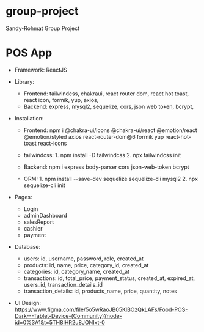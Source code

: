 # group-project
Sandy-Rohmat Group Project


POS App
=======

* Framework: ReactJS
* Library: 
	- Frontend: tailwindcss, chakraui, react router dom, react hot toast, react icon, formik, yup, axios, 
	- Backend: express, mysql2, sequelize, cors, json web token, bcrypt,

* Installation:
	- Frontend: 	npm i @chakra-ui/icons @chakra-ui/react @emotion/react @emotion/styled axios react-router-dom@6 formik yup react-hot-toast react-icons
	- tailwindcss: 
			1. npm install -D tailwindcss
			2. npx tailwindcss init

	- Backend: npm i express body-parser cors json-web-token bcrypt
	- ORM: 1. npm install --save-dev sequelize sequelize-cli mysql2
	       2. npx sequelize-cli init


* Pages: 
	- Login
	- adminDashboard
	- salesReport
	- cashier
	- payment

* Database: 
	- users: id, username, password, role, created_at
	- products: id, name, price, category_id, created_at
	- categories: id, category_name, created_at
	- transactions: id, total_price, payment_status, created_at, expired_at, users_id, transaction_details_id
	- transaction_details: id, products_name, price, quantity, notes 

* UI Design: https://www.figma.com/file/5o5wRaoJB05KlBOzQkLAFs/Food-POS-Dark---Tablet-Device-(Community)?node-id=0%3A1&t=5TH8IHR2u8JONIxt-0

